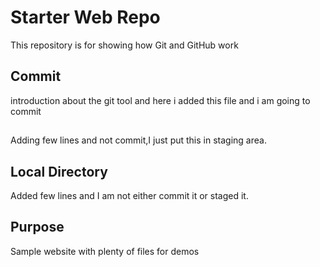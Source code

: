 # Starter Web Repo

This repository is for showing how Git and GitHub work

## Commit

introduction about the git tool and here i added this file and i am going to commit

##

Adding few lines and not commit,I just put this in staging area.

## Local Directory

Added few lines and I am not either commit it or staged it.

## Purpose

Sample website with plenty of files for demos